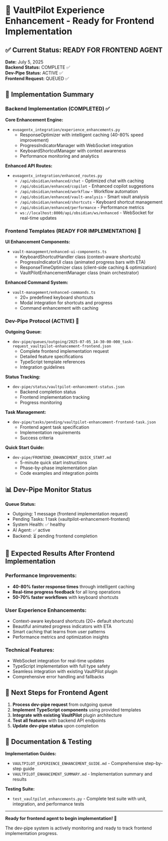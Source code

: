 # 🚀 VaultPilot Experience Enhancement - Ready for Frontend Implementation

## ✅ Current Status: READY FOR FRONTEND AGENT

**Date:** July 5, 2025  
**Backend Status:** COMPLETE ✅  
**Dev-Pipe Status:** ACTIVE ✅  
**Frontend Request:** QUEUED ✅  

## 🎯 Implementation Summary

### Backend Implementation (COMPLETED) ✅

**Core Enhancement Engine:**
- `evoagentx_integration/experience_enhancements.py`
  - ResponseOptimizer with intelligent caching (40-80% speed improvement)
  - ProgressIndicatorManager with WebSocket integration
  - KeyboardShortcutManager with context awareness
  - Performance monitoring and analytics

**Enhanced API Routes:**
- `evoagentx_integration/enhanced_routes.py`
  - `/api/obsidian/enhanced/chat` - Optimized chat with caching
  - `/api/obsidian/enhanced/copilot` - Enhanced copilot suggestions
  - `/api/obsidian/enhanced/workflow` - Workflow automation
  - `/api/obsidian/enhanced/vault-analysis` - Smart vault analysis
  - `/api/obsidian/enhanced/shortcuts` - Keyboard shortcut management
  - `/api/obsidian/enhanced/performance` - Performance metrics
  - `ws://localhost:8000/api/obsidian/ws/enhanced` - WebSocket for real-time updates

### Frontend Templates (READY FOR IMPLEMENTATION) 🎯

**UI Enhancement Components:**
- `vault-management/enhanced-ui-components.ts`
  - KeyboardShortcutHandler class (context-aware shortcuts)
  - ProgressIndicatorUI class (animated progress bars with ETA)
  - ResponseTimeOptimizer class (client-side caching & optimization)
  - VaultPilotEnhancementManager class (main orchestrator)

**Enhanced Command System:**
- `vault-management/enhanced-commands.ts`
  - 20+ predefined keyboard shortcuts
  - Modal integration for shortcuts and progress
  - Command enhancement with caching

### Dev-Pipe Protocol (ACTIVE) 🔄

**Outgoing Queue:**
- `dev-pipe/queues/outgoing/2025-07-05_14-30-00-000_task-request_vaultpilot-enhancement-frontend.json`
  - Complete frontend implementation request
  - Detailed feature specifications
  - TypeScript template references
  - Integration guidelines

**Status Tracking:**
- `dev-pipe/status/vaultpilot-enhancement-status.json`
  - Backend completion status
  - Frontend implementation tracking
  - Progress monitoring

**Task Management:**
- `dev-pipe/tasks/pending/vaultpilot-enhancement-frontend-task.json`
  - Frontend agent task specification
  - Implementation requirements
  - Success criteria

**Quick Start Guide:**
- `dev-pipe/FRONTEND_ENHANCEMENT_QUICK_START.md`
  - 5-minute quick start instructions
  - Phase-by-phase implementation plan
  - Code examples and integration points

## 📊 Dev-Pipe Monitor Status

**Queue Status:**
- Outgoing: 1 message (frontend implementation request)
- Pending Tasks: 1 task (vaultpilot-enhancement-frontend)
- System Health: ✅ healthy
- AI Agent: ✅ active
- Backend: ⏳ pending frontend completion

## 🎯 Expected Results After Frontend Implementation

### Performance Improvements:
- **40-80% faster response times** through intelligent caching
- **Real-time progress feedback** for all long operations
- **50-70% faster workflows** with keyboard shortcuts

### User Experience Enhancements:
- Context-aware keyboard shortcuts (20+ default shortcuts)
- Beautiful animated progress indicators with ETA
- Smart caching that learns from user patterns
- Performance metrics and optimization insights

### Technical Features:
- WebSocket integration for real-time updates
- TypeScript implementation with full type safety
- Seamless integration with existing VaultPilot plugin
- Comprehensive error handling and fallbacks

## 🚀 Next Steps for Frontend Agent

1. **Process dev-pipe request** from outgoing queue
2. **Implement TypeScript components** using provided templates
3. **Integrate with existing VaultPilot** plugin architecture
4. **Test all features** with backend API endpoints
5. **Update dev-pipe status** upon completion

## 📖 Documentation & Testing

**Implementation Guides:**
- `VAULTPILOT_EXPERIENCE_ENHANCEMENT_GUIDE.md` - Comprehensive step-by-step guide
- `VAULTPILOT_ENHANCEMENT_SUMMARY.md` - Implementation summary and results

**Testing Suite:**
- `test_vaultpilot_enhancements.py` - Complete test suite with unit, integration, and performance tests

---

**Ready for frontend agent to begin implementation! 🎯**

The dev-pipe system is actively monitoring and ready to track frontend implementation progress.
